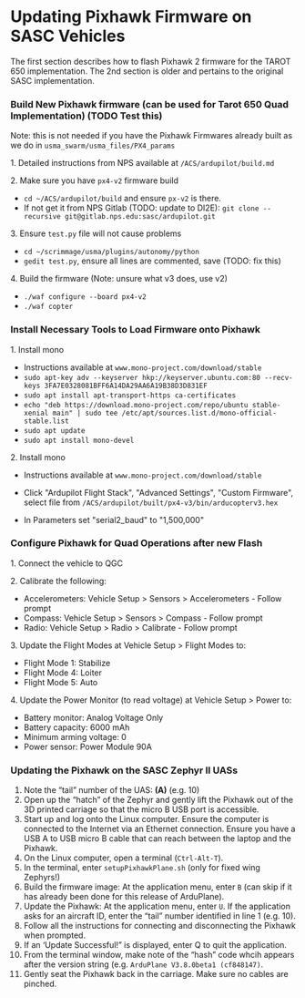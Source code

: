 # Updating Pixhawk Firmware on SASC Vehicles
The first section describes how to flash Pixhawk 2 firmware for the TAROT 650 implementation.  The 2nd section is older and pertains to the original SASC implementation.

### Build New Pixhawk firmware (can be used for Tarot 650 Quad Implementation) (TODO Test this)
Note: this is not needed if you have the Pixhawk Firmwares already built as we do in `usma_swarm/usma_files/PX4_params`

1. Detailed instructions from NPS available at `/ACS/ardupilot/build.md`

2. Make sure you have `px4-v2` firmware build

  * `cd ~/ACS/ardupilot/build` and ensure `px-v2` is there.  
  * If not get it from NPS Gitlab (TODO: update to DI2E): `git clone --recursive git@gitlab.nps.edu:sasc/ardupilot.git` 

3. Ensure `test.py` file will not cause problems

  * `cd ~/scrimmage/usma/plugins/autonomy/python`   
  * `gedit test.py`, ensure all lines are commented, save (TODO: fix this)
  
4. Build the firmware (Note: unsure what v3 does, use v2)

  * `./waf configure --board px4-v2`   
  * `./waf copter`


### Install Necessary Tools to Load Firmware onto Pixhawk
1. Install mono

  * Instructions available at `www.mono-project.com/download/stable`
  * `sudo apt-key adv --keyserver hkp://keyserver.ubuntu.com:80 --recv-keys 3FA7E0328081BFF6A14DA29AA6A19B38D3D831EF`
  * `sudo apt install apt-transport-https ca-certificates`
  * `echo "deb https://download.mono-project.com/repo/ubuntu stable-xenial main" | sudo tee /etc/apt/sources.list.d/mono-official-stable.list`
  * `sudo apt update`
  * `sudo apt install mono-devel`

2. Install mono

  * Instructions available at `www.mono-project.com/download/stable`
  
  
  * Click "Ardupilot Flight Stack", "Advanced Settings", "Custom Firmware", select file from `/ACS/ardupilot/built/px4-v3/bin/arducopterv3.hex`
  * In Parameters set "serial2_baud" to "1,500,000"
  
### Configure Pixhawk for Quad Operations after new Flash
1. Connect the vehicle to QGC

2. Calibrate the following:

  * Accelerometers: Vehicle Setup > Sensors > Accelerometers - Follow prompt  
  * Compass: Vehicle Setup > Sensors > Compass - Follow prompt
  * Radio: Vehicle Setup > Radio > Calibrate - Follow prompt

3. Update the Flight Modes at Vehicle Setup > Flight Modes to:

  * Flight Mode 1: Stabilize
  * Flight Mode 4: Loiter  
  * Flight Mode 5: Auto

4. Update the Power Monitor (to read voltage) at Vehicle Setup > Power to:

  * Battery monitor: Analog Voltage Only
  * Battery capacity: 6000 mAh 
  * Minimum arming voltage: 0
  * Power sensor: Power Module 90A

### Updating the Pixhawk on the SASC Zephyr II UASs

1.	Note the “tail” number of the UAS: ____(A)____ (e.g. 10)
2.	Open up the “hatch” of the Zephyr and gently lift the Pixhawk out of the 3D printed carriage so that the micro B USB port is accessible.
3.	Start up and log onto the Linux computer.  Ensure the computer is connected to the Internet via an Ethernet connection.  Ensure you have a USB A to USB micro B cable that can reach between the laptop and the Pixhawk.
4.	On the Linux computer, open a terminal (`Ctrl-Alt-T`).
5.	In the terminal, enter `setupPixhawkPlane.sh` (only for fixed wing Zephyrs!)
6.	Build the firmware image: At the application menu, enter `B` (can skip if it has already been done for this release of ArduPlane).
7.	Update the Pixhawk:  At the application menu, enter `U`.  If the application asks for an aircraft ID, enter the “tail” number identified in line 1 (e.g. 10).
8.	Follow all the instructions for connecting and disconnecting the Pixhawk when prompted.
9.	If an ‘Update Successful!” is displayed, enter Q to quit the application.
10. From the terminal window, make note of the “hash” code whcih appears after the version string (e.g. `ArduPlane V3.8.0beta1 (cf848147)`.
11. Gently seat the Pixhawk back in the carriage.  Make sure no cables are pinched.
